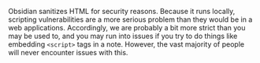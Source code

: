 Obsidian sanitizes HTML for security reasons. Because it runs locally, scripting vulnerabilities are a more serious problem than they would be in a web applications. Accordingly, we are probably a bit more strict than you may be used to, and you may run into issues if you try to do things like embedding `<script>` tags in a note. However, the vast majority of people will never encounter issues with this.
